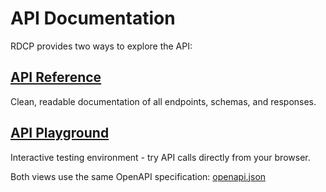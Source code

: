 # API Documentation

RDCP provides two ways to explore the API:

## [API Reference](reference.md)
Clean, readable documentation of all endpoints, schemas, and responses.

## [API Playground](playground.md)
Interactive testing environment - try API calls directly from your browser.

Both views use the same OpenAPI specification: [openapi.json](v1/openapi.json)
